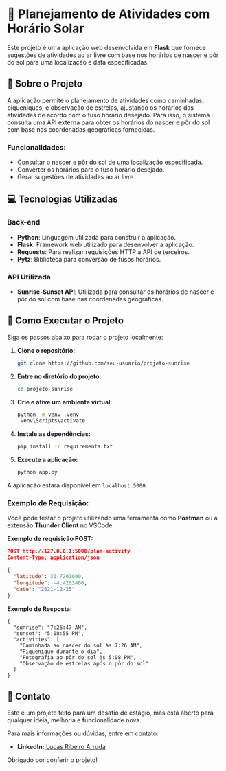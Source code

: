 # 🌅 Planejamento de Atividades com Horário Solar

Este projeto é uma aplicação web desenvolvida em **Flask** que fornece sugestões de atividades ao ar livre com base nos horários de nascer e pôr do sol para uma localização e data especificadas.

## 🚀 Sobre o Projeto

A aplicação permite o planejamento de atividades como caminhadas, piqueniques, e observação de estrelas, ajustando os horários das atividades de acordo com o fuso horário desejado. Para isso, o sistema consulta uma API externa para obter os horários do nascer e pôr do sol com base nas coordenadas geográficas fornecidas.

### Funcionalidades:

- Consultar o nascer e pôr do sol de uma localização especificada.
- Converter os horários para o fuso horário desejado.
- Gerar sugestões de atividades ao ar livre.

## 💻 Tecnologias Utilizadas

### Back-end

- **Python**: Linguagem utilizada para construir a aplicação.
- **Flask**: Framework web utilizado para desenvolver a aplicação.
- **Requests**: Para realizar requisições HTTP à API de terceiros.
- **Pytz**: Biblioteca para conversão de fusos horários.

### API Utilizada

- **Sunrise-Sunset API**: Utilizada para consultar os horários de nascer e pôr do sol com base nas coordenadas geográficas.

## 🚀 Como Executar o Projeto

Siga os passos abaixo para rodar o projeto localmente:

1. **Clone o repositório:**

    ```bash
    git clone https://github.com/seu-usuario/projeto-sunrise
    ```

2. **Entre no diretório do projeto:**

    ```bash
    cd projeto-sunrise
    ```

3. **Crie e ative um ambiente virtual:**

    ```bash
    python -m venv .venv
    .venv\Scripts\activate
    ```

4. **Instale as dependências:**

    ```bash
    pip install -r requirements.txt
    ```

5. **Execute a aplicação:**

    ```bash
    python app.py
    ```

A aplicação estará disponível em `localhost:5000`.

### Exemplo de Requisição:

Você pode testar o projeto utilizando uma ferramenta como **Postman** ou a extensão **Thunder Client** no VSCode.

**Exemplo de requisição POST:**

```json
POST http://127.0.0.1:5000/plan-activity
Content-Type: application/json

{
  "latitude": 36.7201600,
  "longitude": -4.4203400,
  "date": "2021-12-25"
}
```
**Exemplo de Resposta:**

```
{
  "sunrise": "7:26:47 AM",
  "sunset": "5:08:55 PM",
  "activities": [
    "Caminhada ao nascer do sol às 7:26 AM",
    "Piquenique durante o dia",
    "Fotografia ao pôr do sol às 5:08 PM",
    "Observação de estrelas após o pôr do sol"
  ]
}
```
## 📧 Contato

Este é um projeto feito para um desafio de estágio, mas está aberto para qualquer ideia, melhoria e funcionalidade nova.

Para mais informações ou dúvidas, entre em contato:

- **LinkedIn:** [Lucas Ribeiro Arruda](https://www.linkedin.com/in/lucasaarruda/)

Obrigado por conferir o projeto! 